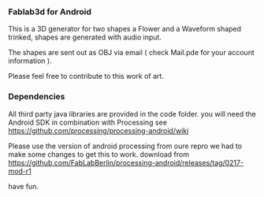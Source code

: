### Fablab3d for Android

This is a 3D generator for two shapes a Flower and a Waveform shaped trinked, shapes are generated with audio input.

The shapes are sent out as OBJ via email ( check Mail.pde for your account information ).

Please feel free to contribute to this work of art.


### Dependencies 

All third party java libraries are provided in the code folder. 
you will need the Android SDK in combination with Processing see https://github.com/processing/processing-android/wiki

Please use the version of android processing from oure repro we had to make some changes 
to get this to work. download from https://github.com/FabLabBerlin/processing-android/releases/tag/0217-mod-r1

have fun.

